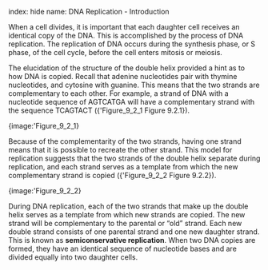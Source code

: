 index: hide
name: DNA Replication - Introduction

When a cell divides, it is important that each daughter cell receives an identical copy of the DNA. This is accomplished by the process of DNA replication. The replication of DNA occurs during the synthesis phase, or S phase, of the cell cycle, before the cell enters mitosis or meiosis.

The elucidation of the structure of the double helix provided a hint as to how DNA is copied. Recall that adenine nucleotides pair with thymine nucleotides, and cytosine with guanine. This means that the two strands are complementary to each other. For example, a strand of DNA with a nucleotide sequence of AGTCATGA will have a complementary strand with the sequence TCAGTACT ({'Figure_9_2_1 Figure 9.2.1}).


{image:'Figure_9_2_1}
        

Because of the complementarity of the two strands, having one strand means that it is possible to recreate the other strand. This model for replication suggests that the two strands of the double helix separate during replication, and each strand serves as a template from which the new complementary strand is copied ({'Figure_9_2_2 Figure 9.2.2}).


{image:'Figure_9_2_2}
        

During DNA replication, each of the two strands that make up the double helix serves as a template from which new strands are copied. The new strand will be complementary to the parental or “old” strand. Each new double strand consists of one parental strand and one new daughter strand. This is known as  **semiconservative replication**. When two DNA copies are formed, they have an identical sequence of nucleotide bases and are divided equally into two daughter cells.
